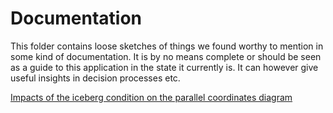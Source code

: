 # Documentation

This folder contains loose sketches of things we found worthy to mention in some kind of documentation. It is by no means complete or should be seen as a guide to this application in the state it currently is. It can however give useful insights in decision processes etc.

[Impacts of the iceberg condition on the parallel coordinates diagram](parcoords-comparison.md)